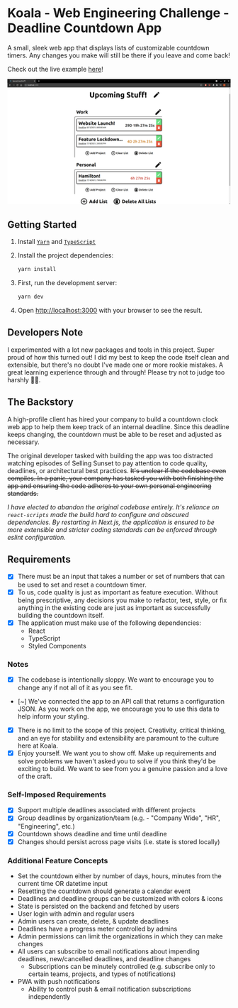 # Koala - Web Engineering Challenge - Deadline Countdown App

A small, sleek web app that displays lists of customizable countdown timers. Any changes you make will still be there if you leave and come back!

Check out the live example [here](https://pensive-mayer-e9b80d.netlify.app/)!

![Deadline management app](/misc/Screenshot-from-2021-07-14-12-32-34.png)

## Getting Started

1. Install [`Yarn`](https://yarnpkg.com/en/) and [`TypeScript`](https://www.typescriptlang.org)

2. Install the project dependencies:

    ```bash
    yarn install
    ```

3. First, run the development server:

    ```bash
    yarn dev
    ```

4. Open [http://localhost:3000](http://localhost:3000) with your browser to see the result.

## Developers Note

I experimented with a lot new packages and tools in this project. Super proud of how this turned out! I did my best to keep the code itself clean and extensible, but there's no doubt I've made one or more rookie mistakes. A great learning experience through and through! Please try not to judge too harshly 🙏🙇.

## The Backstory

A high-profile client has hired your company to build a countdown clock web app to help them keep track of an internal deadline. Since this deadline keeps changing, the countdown must be able to be reset and adjusted as necessary.

The original developer tasked with building the app was too distracted watching episodes of Selling Sunset to pay attention to code quality, deadlines, or architectural best practices. ~~It's unclear if the codebase even compiles. In a panic, your company has tasked you with both finishing the app and ensuring the code adheres to your own personal engineering standards.~~

*I have elected to abandon the original codebase entirely. It's reliance on `react-scripts` made the build hard to configure and obscured dependencies. By restarting in Next.js, the application is ensured to be more extensible and stricter coding standards can be enforced through eslint configuration.*

## Requirements

- [x] There must be an input that takes a number or set of numbers that can be used to set and reset a countdown timer.
- [x] To us, code quality is just as important as feature execution. Without being prescriptive, any decisions you make to refactor, test, style, or fix anything in the existing code are just as important as successfully building the countdown itself.
- [x] The application must make use of the following dependencies:
  - React
  - TypeScript
  - Styled Components

### Notes

- [x] The codebase is intentionally sloppy. We want to encourage you to change any if not all of it as you see fit.
- [~] We've connected the app to an API call that returns a configuration JSON. As you work on the app, we encourage you to use this data to help inform your styling.
- [x] There is no limit to the scope of this project. Creativity, critical thinking, and an eye for stability and extensibility are paramount to the culture here at Koala.
- [x] Enjoy yourself. We want you to show off. Make up requirements and solve problems we haven't asked you to solve if you think they'd be exciting to build. We want to see from you a genuine passion and a love of the craft.

### Self-Imposed Requirements

- [x] Support multiple deadlines associated with different projects
- [x] Group deadlines by organization/team (e.g. - "Company Wide", "HR", "Engineering", etc.)
- [x] Countdown shows deadline and time until deadline
- [x] Changes should persist across page visits (i.e. state is stored locally)

### Additional Feature Concepts

- Set the countdown either by number of days, hours, minutes from the current time OR datetime input
- Resetting the countdown should generate a calendar event
- Deadlines and deadline groups can be customized with colors & icons
- State is persisted on the backend and fetched by users
- User login with admin and regular users
- Admin users can create, delete, & update deadlines
- Deadlines have a progress meter controlled by admins
- Admin permissions can limit the organizations in which they can make changes
- All users can subscribe to email notifications about impending deadlines, new/cancelled deadlines, and deadline changes
  - Subscriptions can be minutely controlled (e.g. subscribe only to certain teams, projects, and types of notifications)
- PWA with push notifications
  - Ability to control push & email notification subscriptions independently
